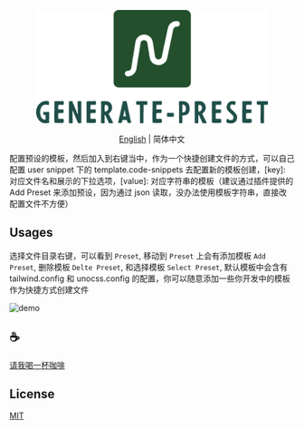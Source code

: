 <p align="center">
<img height="200" src="./assets/kv.png" alt="generate preset">
</p>
<p align="center"> <a href="./README.md">English</a> | 简体中文</p>

配置预设的模板，然后加入到右键当中，作为一个快捷创建文件的方式，可以自己配置 user snippet 下的 template.code-snippets 去配置新的模板创建，[key]: 对应文件名和展示的下拉选项，[value]: 对应字符串的模板（建议通过插件提供的 Add Preset 来添加预设，因为通过 json 读取，没办法使用模板字符串，直接改配置文件不方便）

## Usages
选择文件目录右键，可以看到 `Preset`, 移动到 `Preset` 上会有添加模板 `Add Preset`, 删除模板 `Delte Preset`, 和选择模板 `Select Preset`, 默认模板中会含有 tailwind.config 和 unocss.config 的配置，你可以随意添加一些你开发中的模板作为快捷方式创建文件

![demo](/assets/demo.gif)

## :coffee:

[请我喝一杯咖啡](https://github.com/Simon-He95/sponsor)

## License

[MIT](./license)
